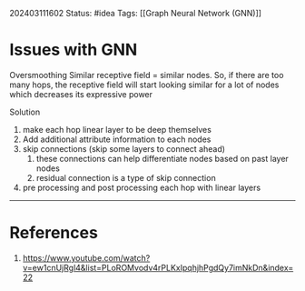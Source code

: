 202403111602
Status: #idea
Tags: [[Graph Neural Network (GNN)]]

# Issues with GNN


Oversmoothing
Similar receptive field = similar nodes. So, if there are too many hops, the receptive field will start looking similar for a lot of nodes which decreases its expressive power

Solution
1. make each hop linear layer to be deep themselves
2. Add additional attribute information to each nodes
3. skip connections (skip some layers to connect ahead)
	1. these connections can help differentiate nodes based on past layer nodes
	2. residual connection is a type of skip connection
4. pre processing and post processing each hop with linear layers

---
# References

1. https://www.youtube.com/watch?v=ew1cnUjRgl4&list=PLoROMvodv4rPLKxIpqhjhPgdQy7imNkDn&index=22